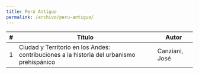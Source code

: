 ```yaml
---
title: Perú Antiguo
permalink: /archivo/peru-antiguo/
---
```


\# | Título | Autor
--- | --- | ---
1 | Ciudad y Territorio en los Andes: contribuciones a la historia del urbanismo prehispánico | Canziani, José
